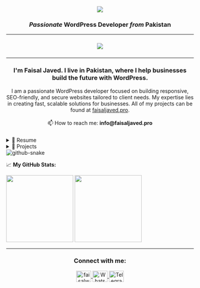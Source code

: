 <h1 align="center">
    <img src="https://readme-typing-svg.herokuapp.com/?font=Righteous&size=35&center=true&vCenter=true&width=500&height=70&duration=4000&lines=Hi+There!+👋;+I'm+Faisal+Javed!;" />
</h1>

<h3 align="center"><i>Passionate</i> <b>WordPress Developer</b> <i>from</i> <b>Pakistan</b></h3>

---
###
<p align="center">
  <a href="https://faisaljaved.pro">
    <img src="https://skillicons.dev/icons?i=html,css,js,php,firebase&theme=light&perline=5" />
  </a>
</p>

###
---
<h3 align="center"> <b>I'm Faisal Javed. I live in Pakistan, where I help businesses build the future with WordPress.</b></h3>

<p align="center">
  I am a passionate WordPress developer focused on building responsive, SEO-friendly, and secure websites tailored to client needs. My expertise lies in creating fast, scalable solutions for businesses. All of my projects can be found at <a href="https://faisaljaved.pro">faisaljaved.pro</a>.<br><br>
  📫 How to reach me: <strong>info@faisaljaved.pro</strong>
</p>

###

<details>
  <summary>📃 Resume</summary>

## Experience
- 👨‍💻 **WordPress Developer**
📍 Freelance / Online\
🔗 All projects: [https://faisaljaved.pro](https://faisaljaved.pro)

## Skills
<img align="right" src="https://img.shields.io/badge/PHP-777BB4?logo=php&logoColor=white" />
<img align="right" src="https://img.shields.io/badge/CSS3-1572B6?logo=css3&logoColor=white" />
<img align="right" src="https://img.shields.io/badge/HTML5-E34F26?logo=html5&logoColor=white" />
<img align="right" src="https://img.shields.io/badge/JavaScript-F7DF1E?logo=javascript&logoColor=white" />
<img align="right" src="https://img.shields.io/badge/Firebase-FFCA28?logo=firebase&logoColor=white" />

</details>

<details>
  <summary>📱 Projects</summary>

| Name                 | A short summary                              | Link |
| -------------------- | -------------------------------------------- | --------- |
| Personal Portfolio    | My personal portfolio website  | [faisaljaved.pro](https://faisaljaved.pro) |

</details>

<picture>
  <source media="(prefers-color-scheme: dark)" srcset="https://raw.githubusercontent.com/samcuxx/samcuxx/output/github-snake-dark.svg" />
  <source media="(prefers-color-scheme: light)" srcset="https://raw.githubusercontent.com/samcuxx/samcuxx/output/github-snake.svg" />
  <img alt="github-snake" src="https://raw.githubusercontent.com/samcuxx/samcuxx/output/github-snake.svg" />
</picture>

📈 **My GitHub Stats:**

<p>
  <img height="180em" src="https://github-readme-stats.vercel.app/api?username=faisaljaved-wpdev&show_icons=true&hide_border=true&&count_private=true&include_all_commits=true" />
  <img height="180em" src="https://github-readme-stats.vercel.app/api/top-langs/?username=faisaljaved-wpdev&show_icons=true&hide_border=true&layout=compact&langs_count=5"/>
</p>

---

<div>
<h3 align="center">Connect with me:</h3>
<p align="center">

<a href="https://fb.com/faisalwpdev" target="blank">
  <img align="center" src="https://raw.githubusercontent.com/rahuldkjain/github-profile-readme-generator/master/src/images/icons/Social/facebook.svg" alt="faisalwpdev" height="30" width="40" />
</a>

<a href="https://whatsapp.com/channel/0029VaZvSNNKGGGANLZgPG1s" target="blank">
  <img align="center" src="https://upload.wikimedia.org/wikipedia/commons/6/6b/WhatsApp.svg" alt="WhatsApp Channel" height="30" width="40" />
</a>

<a href="https://t.me/FaisalWpDev" target="blank">
  <img align="center" src="https://upload.wikimedia.org/wikipedia/commons/8/82/Telegram_logo.svg" alt="Telegram" height="30" width="40" />
</a>

</p>
</div>

